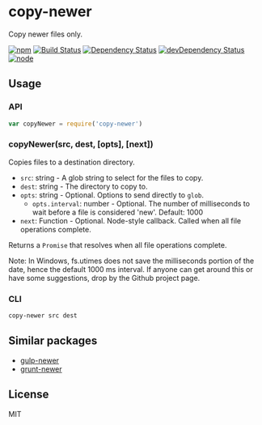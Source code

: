 # copy-newer

Copy newer files only.

[![npm](https://img.shields.io/npm/v/copy-newer.svg?style=flat-square)](https://www.npmjs.com/package/copy-newer)
[![Build Status](https://img.shields.io/travis/seangenabe/copy-newer/master.svg?style=flat-square)](https://travis-ci.org/seangenabe/copy-newer)
[![Dependency Status](https://img.shields.io/david/seangenabe/copy-newer.svg?style=flat-square)](https://david-dm.org/seangenabe/copy-newer)
[![devDependency Status](https://img.shields.io/david/dev/seangenabe/copy-newer.svg?style=flat-square)](https://david-dm.org/seangenabe/copy-newer#info=devDependencies)
[![node](https://img.shields.io/node/v/copy-newer.svg?style=flat-square)](https://nodejs.org/en/download/)

## Usage

### API

```javascript
var copyNewer = require('copy-newer')
```

### copyNewer(src, dest, [opts], [next])

Copies files to a destination directory.

* `src`: string - A glob string to select for the files to copy.
* `dest`: string - The directory to copy to.
* `opts`: string - Optional. Options to send directly to `glob`.
  * `opts.interval`: number - Optional. The number of milliseconds to wait before a file is considered 'new'. Default: 1000
* `next`: Function<Error> - Optional. Node-style callback. Called when all file operations complete.

Returns a `Promise` that resolves when all file operations complete.

Note: In Windows, fs.utimes does not save the milliseconds portion of the date, hence the default 1000 ms interval. If anyone can get around this or have some suggestions, drop by the Github project page.

### CLI

```bash
copy-newer src dest
```

## Similar packages

* [gulp-newer](https://www.npmjs.com/package/gulp-newer)
* [grunt-newer](https://www.npmjs.com/package/grunt-newer)

## License

MIT
